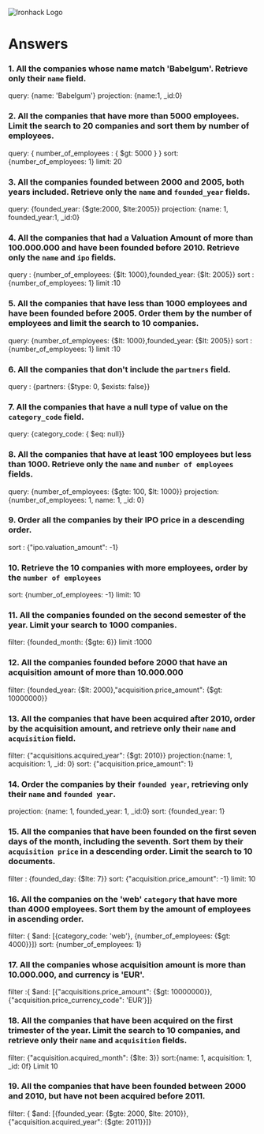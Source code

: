 ![Ironhack Logo](https://i.imgur.com/1QgrNNw.png)

# Answers

### 1. All the companies whose name match 'Babelgum'. Retrieve only their `name` field.

query: {name: 'Babelgum'} projection: {name:1, _id:0}


### 2. All the companies that have more than 5000 employees. Limit the search to 20 companies and sort them by **number of employees**.

query: { number_of_employees : { $gt: 5000 } } sort: {number_of_employees: 1}  limit: 20
### 3. All the companies founded between 2000 and 2005, both years included. Retrieve only the `name` and `founded_year` fields.

query: {founded_year: {$gte:2000, $lte:2005}} projection: {name: 1, founded_year:1, _id:0} 

### 4. All the companies that had a Valuation Amount of more than 100.000.000 and have been founded before 2010. Retrieve only the `name` and `ipo` fields.

query : {number_of_employees: {$lt: 1000},founded_year: {$lt: 2005}} sort :{number_of_employees: 1} limit :10

### 5. All the companies that have less than 1000 employees and have been founded before 2005. Order them by the number of employees and limit the search to 10 companies.

query: {number_of_employees: {$lt: 1000},founded_year: {$lt: 2005}} sort :{number_of_employees: 1} limit :10

### 6. All the companies that don't include the `partners` field.

query : {partners: {$type: 0, $exists: false}}

### 7. All the companies that have a null type of value on the `category_code` field.

query: {category_code: { $eq: null}}

### 8. All the companies that have at least 100 employees but less than 1000. Retrieve only the `name` and `number of employees` fields.

query: {number_of_employees: {$gte: 100, $lt: 1000}} projection: {number_of_employees: 1, name: 1, _id: 0}

### 9. Order all the companies by their IPO price in a descending order.

sort : {"ipo.valuation_amount": -1}

### 10. Retrieve the 10 companies with more employees, order by the `number of employees`

sort: {number_of_employees: -1} limit: 10

### 11. All the companies founded on the second semester of the year. Limit your search to 1000 companies.

filter: {founded_month: {$gte: 6}} limit :1000

### 12. All the companies founded before 2000 that have an acquisition amount of more than 10.000.000

filter: {founded_year: {$lt: 2000},"acquisition.price_amount": {$gt: 10000000}}

### 13. All the companies that have been acquired after 2010, order by the acquisition amount, and retrieve only their `name` and `acquisition` field.

filter: {"acquisitions.acquired_year": {$gt: 2010}} projection:{name: 1, acquisition: 1, _id: 0} sort: {"acquisition.price_amount": 1}

### 14. Order the companies by their `founded year`, retrieving only their `name` and `founded year`.

projection: {name: 1, founded_year: 1, _id:0} sort: {founded_year: 1}

### 15. All the companies that have been founded on the first seven days of the month, including the seventh. Sort them by their `acquisition price` in a descending order. Limit the search to 10 documents.

filter : {founded_day: {$lte: 7}} sort: {"acquisition.price_amount": -1} limit: 10

### 16. All the companies on the 'web' `category` that have more than 4000 employees. Sort them by the amount of employees in ascending order.

filter: { $and: [{category_code: 'web'}, {number_of_employees: {$gt: 4000}}]} sort: {number_of_employees: 1}

### 17. All the companies whose acquisition amount is more than 10.000.000, and currency is 'EUR'.

filter :{ $and: [{"acquisitions.price_amount": {$gt: 10000000}}, {"acquisition.price_currency_code": 'EUR'}]}

### 18. All the companies that have been acquired on the first trimester of the year. Limit the search to 10 companies, and retrieve only their `name` and `acquisition` fields.

filter: {"acquisition.acquired_month": {$lte: 3}} sort:{name: 1, acquisition: 1, _id: 0f} Limit 10

### 19. All the companies that have been founded between 2000 and 2010, but have not been acquired before 2011.

filter: { $and: [{founded_year: {$gte: 2000, $lte: 2010}}, {"acquisition.acquired_year": {$gte: 2011}}]}
